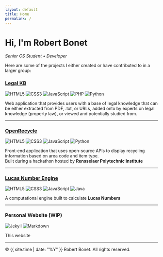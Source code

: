 ```yaml
---
layout: default
title: Home
permalink: /
---
```


# Hi, I'm Robert Bonet  
_Senior CS Student • Developer_

Here are some of the projects I either created or have contributed to in a larger group:

### [Legal KB](https://github.com/mudasirkk/ReadBooks25)
![HTML5](https://img.shields.io/badge/HTML5-E34F26?style=flat-square&logo=html5&logoColor=white)
![CSS3](https://img.shields.io/badge/CSS3-1572B6?style=flat-square&logo=css3&logoColor=white)
![JavaScript](https://img.shields.io/badge/JavaScript-F7DF1E?style=flat-square&logo=javascript&logoColor=black)
![PHP](https://img.shields.io/badge/PHP-777BB4?style=flat-square&logo=php&logoColor=white)
![Python](https://img.shields.io/badge/Python-3776AB?style=flat-square&logo=python&logoColor=white)

Web application that provides users with a base of legal knowledge that can be either extracted from PDF, .txt, or URLs, added onto by experts on legal knowledge (property law), or viewed and potentially studied from.

---

### [OpenRecycle](https://github.com/Nerkled/OpenRecycle)
![HTML5](https://img.shields.io/badge/HTML5-E34F26?style=flat-square&logo=html5&logoColor=white)
![CSS3](https://img.shields.io/badge/CSS3-1572B6?style=flat-square&logo=css3&logoColor=white)
![JavaScript](https://img.shields.io/badge/JavaScript-F7DF1E?style=flat-square&logo=javascript&logoColor=black)
![Python](https://img.shields.io/badge/Python-3776AB?style=flat-square&logo=python&logoColor=white)


Front-end application that uses open-source APIs to display recycling information based on area code and item type.  
Built during a hackathon hosted by **Rensselaer Polytechnic Institute**

---

### [Lucas Number Engine](https://github.com/Nerkled/SEProject)
![HTML5](https://img.shields.io/badge/HTML5-E34F26?style=flat-square&logo=html5&logoColor=white)
![CSS3](https://img.shields.io/badge/CSS3-1572B6?style=flat-square&logo=css3&logoColor=white)
![JavaScript](https://img.shields.io/badge/JavaScript-F7DF1E?style=flat-square&logo=javascript&logoColor=black)
![Java](https://img.shields.io/badge/Java-ED8B00?style=flat-square&logo=java&logoColor=white)

A computational engine built to calculate **Lucas Numbers**

---

### Personal Website (WIP)
![Jekyll](https://img.shields.io/badge/Jekyll-CC0000?style=flat-square&logo=jekyll&logoColor=white)
![Markdown](https://img.shields.io/badge/Markdown-000000?style=flat-square&logo=markdown&logoColor=white)

This website

---

© {{ site.time | date: "%Y" }} Robert Bonet. All rights reserved.
